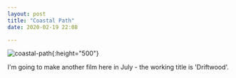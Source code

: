 ```yaml
---
layout: post
title: "Coastal Path"
date: 2020-02-19 22:08

---
```

![coastal-path](/images/fragments/coastal-path.png){:height="500"}

I'm going to make another film here in July - the working title is 'Driftwood'.
